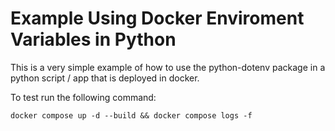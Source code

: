 # Example Using Docker Enviroment Variables in Python

This is a very simple example of how to use the python-dotenv package in a python script / app that is deployed in docker.

To test run the following command:

```
docker compose up -d --build && docker compose logs -f
```





